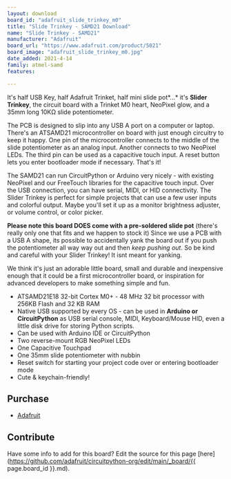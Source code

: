 ```yaml
---
layout: download
board_id: "adafruit_slide_trinkey_m0"
title: "Slide Trinkey - SAMD21 Download"
name: "Slide Trinkey - SAMD21"
manufacturer: "Adafruit"
board_url: "https://www.adafruit.com/product/5021"
board_image: "adafruit_slide_trinkey_m0.jpg"
date_added: 2021-4-14
family: atmel-samd
features:

---
```


It's half USB Key, half Adafruit Trinket, half mini slide pot*...* it's **Slider Trinkey**, the circuit board with a Trinket M0 heart, NeoPixel glow, and a 35mm long 10KΩ slide potentiometer. 

The PCB is designed to slip into any USB A port on a computer or laptop. There's an ATSAMD21 microcontroller on board with just enough circuitry to keep it happy. One pin of the microcontroller connects to the middle of the slide potentiometer as an analog input. Another connects to two NeoPixel LEDs. The third pin can be used as a capacitive touch input. A reset button lets you enter bootloader mode if necessary. That's it!

The SAMD21 can run CircuitPython or Arduino very nicely - with existing NeoPixel and our FreeTouch libraries for the capacitive touch input. Over the USB connection, you can have serial, MIDI, or HID connectivity. The Slider Trinkey is perfect for simple projects that can use a few user inputs and colorful output. Maybe you'll set it up as a monitor brightness adjuster, or volume control, or color picker.

**Please note this board DOES come with a pre-soldered slide pot** (there's really only one that fits and we happen to stock it) Since we use a PCB with a USB A shape, its possible to accidentally yank the board out if you push the potentiometer all way way out and then *keep pushing out*. So be kind and careful with your Slider Trinkey! It isnt meant for yanking.

We think it's just an adorable little board, small and durable and inexpensive enough that it could be a first microcontroller board, or inspiration for advanced developers to make something simple and fun.

- ATSAMD21E18 32-bit Cortex M0+ - 48 MHz 32 bit processor with 256KB Flash and 32 KB RAM
- Native USB supported by every OS - can be used in **Arduino or CircuitPython** as USB serial console, MIDI, Keyboard/Mouse HID, even a little disk drive for storing Python scripts.
- Can be used with Arduino IDE or CircuitPython
- Two reverse-mount RGB NeoPixel LEDs
- One Capacitive Touchpad
- One 35mm slide potentiometer with nubbin
- Reset switch for starting your project code over or entering bootloader mode
- Cute & keychain-friendly!

## Purchase

* [Adafruit](https://www.adafruit.com/product/5021)

## Contribute

Have some info to add for this board? Edit the source for this page [here](https://github.com/adafruit/circuitpython-org/edit/main/_board/{{ page.board_id }}.md).
